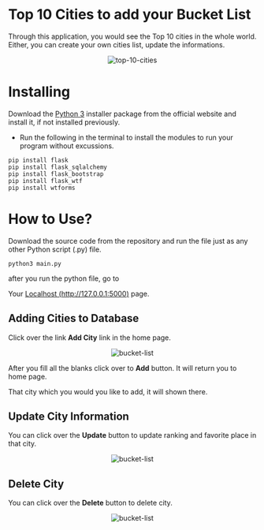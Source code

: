 # Top 10 Cities to add your Bucket List


Through this application, you would see the Top 10 cities in the whole world. Either, you can create your own cities list, update the informations.

<p align="center">
  <img src="https://i.giphy.com/media/YzOEYRBFcHSyF9uLs4/giphy.webp" alt="top-10-cities"/>
</p>

# Installing
Download the [Python 3](https://python.org) installer package from the official website and install it, if not installed previously.

* Run the following in the terminal to install the modules to run your program without excussions.
```
pip install flask
pip install flask_sqlalchemy
pip install flask_bootstrap
pip install flask_wtf
pip install wtforms
```

# How to Use?

Download the source code from the repository and run the file just as any other Python script (.py) file.
```
python3 main.py
```
after you run the python file, go to

Your [Localhost (http://127.0.0.1:5000)](http://127.0.0.1:5000) page.

## Adding Cities to Database

Click over the link **Add City** link in the home page.

<p align="center">
  <img src="https://i.ibb.co/Y3WS2b1/Screenshot-2022-04-20-at-13-38-52.png" alt="bucket-list"/>
</p>

After you fill all the blanks click over to **Add** button. It will return you to home page. 

That city which you would you like to add, it will shown there.

## Update City Information

You can click over the **Update** button to update ranking and favorite place in that city.

<p align="center">
  <img src="https://i.ibb.co/6shMjSj/Screenshot-2022-04-20-at-15-09-44.png" alt="bucket-list"/>
</p>

## Delete City

You can click over the **Delete** button to delete city.

<p align="center">
  <img src="https://i.giphy.com/media/n5hVDWlk44tcyOyR4b/giphy.webp" alt="bucket-list"/>
</p>


